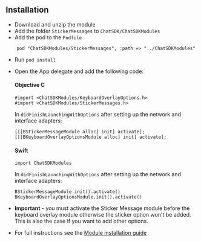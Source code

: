 ## Installation

+ Download and unzip the module
+ Add the folder `StickerMessages` to `ChatSDK/ChatSDKModules`
+ Add the pod to the `Podfile`
```
    pod "ChatSDKModules/StickerMessages", :path => "../ChatSDKModules"
```
+ Run ```pod install```
+ Open the App delegate and add the following code:

  #### Objective C
  
  ```
  #import <ChatSDKModules/KeyboardOverlayOptions.h>
  #import <ChatSDKModules/StickerMessages.h>
  ```
   
  In `didFinishLaunchingWithOptions` after setting up the network and interface adapters:
  
  ```
  [[[BStickerMessageModule alloc] init] activate];
  [[[BKeyboardOverlayOptionsModule alloc] init] activate];
  ```
  
  #### Swift
  
  ```
  import ChatSDKModules
  ```
  
  In `didFinishLaunchingWithOptions` after setting up the network and interface adapters:
  
  ```
  BStickerMessageModule.init().activate()
  BKeyboardOverlayOptionsModule.init().activate()
  ```

+ **Important** - you must activate the Sticker Message module before the keyboard overlay module otherwise the sticker option won't be added. This is also the case if you want to add other options. 

+ For full instructions see the [Module installation guide](http://chatsdk.co/docs/ios-installing-modules/)